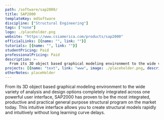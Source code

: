```yaml
---
path: /software/sap2000/
title: SAP2000
templateKey: mdSoftware
discipline: ["Structural Engineering"]
tags: ["none"]
logo: ./placeholder.png
website: "https://www.csiamerica.com/products/sap2000"
officialLinks: [{name: "", link: ""}]
tutorials: [{name: "", link: ""}]
studentPricing: Paid
professionalPricing: Paid
description: >-
  From its 3D object based graphical modeling environment to the wide variety of analysis and design options completely integrated across one powerful user interface, SAP2000 has proven to be the most integrated, productive and practical general purpose structural program on the market today. This intuitive interface allows you to create structural models rapidly and intuitively without long learning curve delays.
projects: [{name: "text", link: "www", image: ./placeholder.png, description: "blah blah"}]
otherNotes: placeHolder
---
```


From its 3D object based graphical modeling environment to the wide variety of analysis and design options completely integrated across one powerful user interface, SAP2000 has proven to be the most integrated, productive and practical general purpose structural program on the market today. This intuitive interface allows you to create structural models rapidly and intuitively without long learning curve delays.
